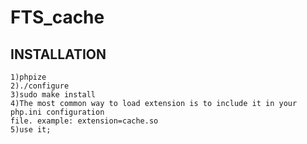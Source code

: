# FTS_cache
INSTALLATION
------------
    1)phpize
    2)./configure
    3)sudo make install
    4)The most common way to load extension is to include it in your php.ini configuration
    file. example: extension=cache.so
    5)use it;